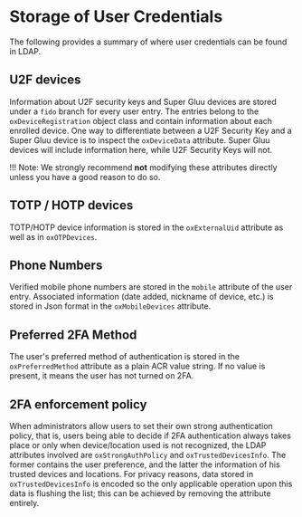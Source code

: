 # Storage of User Credentials

The following provides a summary of where user credentials can be found in LDAP. 

## U2F devices
Information about U2F security keys and Super Gluu devices are stored under a `fido` branch for every user entry. The entries belong to the `oxDeviceRegistration` object class and contain information about each enrolled device. One way to differentiate between a U2F Security Key and a Super Gluu device is to inspect the `oxDeviceData` attribute. Super Gluu devices will include information here, while U2F Security Keys will not.

!!! Note: 
    We strongly recommend **not** modifying these attributes directly unless you have a good reason to do so. 

## TOTP / HOTP devices
TOTP/HOTP device information is stored in the `oxExternalUid` attribute as well as in `oxOTPDevices`.

## Phone Numbers
Verified mobile phone numbers are stored in the `mobile` attribute of the user entry. Associated information (date added, nickname of device, etc.) is stored in Json format in the `oxMobileDevices` attribute.

## Preferred 2FA Method
The user's preferred method of authentication is stored in the `oxPreferredMethod` attribute as a plain ACR value string. If no value is present, it means the user has not turned on 2FA. 

## 2FA enforcement policy

When administrators allow users to set their own strong authentication policy, that is, users being able to decide if 2FA authentication always takes place or only when device/location used is not recognized, the LDAP attributes involved are `oxStrongAuthPolicy` and `oxTrustedDevicesInfo`. The former contains the user preference, and the latter the information of his trusted devices and locations. For privacy reasons, data stored in `oxTrustedDevicesInfo` is encoded so the only applicable operation upon this data is flushing the list; this can be achieved by removing the attribute entirely.

